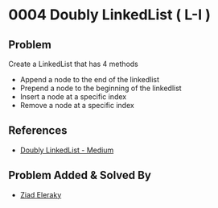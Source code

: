 # 0004 Doubly LinkedList ( L-I )

## Problem

Create a LinkedList that has 4 methods

- Append a node to the end of the linkedlist
- Prepend a node to the beginning of the linkedlist
- Insert a node at a specific index
- Remove a node at a specific index

## References

- [Doubly LinkedList - Medium](https://medium.com/geekculture/doubly-linked-lists-javascript-b13cc21ca59d)

## Problem Added & Solved By

- [Ziad Eleraky](https://github.com/ziadeleraky)
